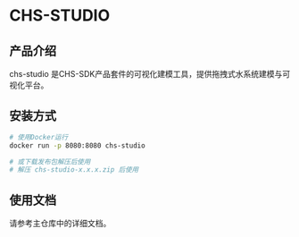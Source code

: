 # CHS-STUDIO

## 产品介绍
chs-studio 是CHS-SDK产品套件的可视化建模工具，提供拖拽式水系统建模与可视化平台。

## 安装方式

```bash
# 使用Docker运行
docker run -p 8080:8080 chs-studio

# 或下载发布包解压后使用
# 解压 chs-studio-x.x.x.zip 后使用
```

## 使用文档
请参考主仓库中的详细文档。